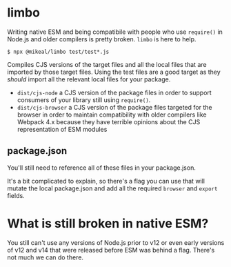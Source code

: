 # limbo

Writing native ESM and being compatibile with people who use `require()`
in Node.js and older compilers is pretty broken. `limbo` is here to help.

```
$ npx @mikeal/limbo test/test*.js
```

Compiles CJS versions of the target files and all the local
files that are imported by those target files. Using the test
files are a good target as they *should* import all the relevant
local files for your package.

* `dist/cjs-node` a CJS version of the package files in order to
  support consumers of your library still using `require()`.
* `dist/cjs-browser` a CJS version of the package files targeted
  for the browser in order to maintain compatibility with older compilers
  like Webpack 4.x because they have terrible opinions about the CJS
  representation of ESM modules

## package.json

You'll still need to reference all of these files in your package.json.

It's a bit complicated to explain, so there's a flag you can use that will
mutate the local package.json and add all the required `browser` and `export`
fields.

# What is still broken in native ESM?

You still can't use any versions of Node.js prior to v12 or even early versions
of v12 and v14 that were released before ESM was behind a flag. There's not
much we can do there.
